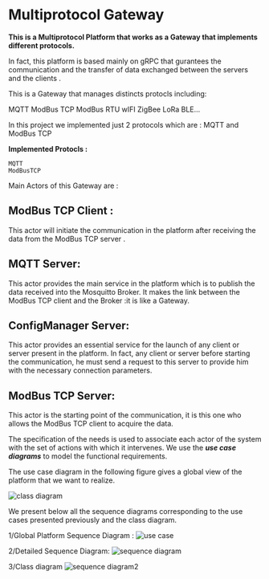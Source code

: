 # Multiprotocol Gateway 

**This is a Multiprotocol Platform that works as a Gateway that 
implements different protocols.**


In fact, this platform is based mainly on gRPC that gurantees the communication and the transfer of data exchanged between the servers and the clients .

This is a Gateway that manages distincts protocls including:

   MQTT
   ModBus TCP
   ModBus RTU 
   wIFI
   ZigBee
   LoRa
   BLE...
 
In this project we implemented just 2 protocols which are : MQTT and ModBus TCP

**Implemented Protocls :**

    MQTT
    ModBusTCP

Main Actors of this Gateway are :

## ModBus TCP Client :
 This actor will initiate the communication in the platform after receiving the data from the ModBus TCP server .

## MQTT Server:
 This actor provides the main service in the platform which is to publish the data received into the Mosquitto Broker. It makes the link between the ModBus TCP client and the Broker :it is like a Gateway.

## ConfigManager Server:
 This actor provides an essential service for the launch of any client or server present in the platform. In fact, any client or server before starting the communication, he must send a request to this server to provide him with the necessary connection parameters.

## ModBus TCP Server:
 This actor is the starting point of the communication, it is this one who allows the ModBus TCP client to acquire the data.

The specification of the needs is used to associate each actor of the system with the set of actions with which it intervenes. We use the **_use case diagrams_** to model the functional requirements.

The use case diagram in the following figure gives a global view of the platform that we want to realize.


![class diagram](https://user-images.githubusercontent.com/87174876/167430014-a83f75e8-438d-40a9-acf0-8d7cc6e63e50.png)


We present below all the sequence diagrams corresponding to the use cases presented previously and the class diagram.

1/Global Platform Sequence Diagram :
![use case](https://user-images.githubusercontent.com/87174876/167430058-b1b0de05-9284-436b-a325-cdba603055ba.png)

2/Detailed Sequence Diagram:
![sequence diagram](https://user-images.githubusercontent.com/87174876/167430092-c9cab831-7491-470c-a65d-3c2daa3b63a2.png)

3/Class diagram 
![sequence diagram2](https://user-images.githubusercontent.com/87174876/167430111-73a60528-bbbb-49b1-a745-ec87cc1f53b3.png)
